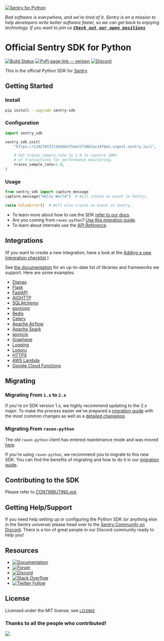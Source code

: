 <a href="https://sentry.io/?utm_source=github&utm_medium=logo" target="_blank">
  <img src="https://github.com/user-attachments/assets/d5bf9fe3-dd0a-4485-8191-8076eb3d9bc4" alt="Sentry for Python">
</a>

_Bad software is everywhere, and we're tired of it. Sentry is on a mission to help developers write better software faster, so we can get back to enjoying technology. If you want to join us [<kbd>**Check out our open positions**</kbd>](https://sentry.io/careers/)_

# Official Sentry SDK for Python

[![Build Status](https://github.com/getsentry/sentry-python/actions/workflows/ci.yml/badge.svg)](https://github.com/getsentry/sentry-python/actions/workflows/ci.yml)
[![PyPi page link -- version](https://img.shields.io/pypi/v/sentry-sdk.svg)](https://pypi.python.org/pypi/sentry-sdk)
[![Discord](https://img.shields.io/discord/621778831602221064)](https://discord.gg/cWnMQeA)

This is the official Python SDK for [Sentry](http://sentry.io/)

## Getting Started

### Install

```bash
pip install --upgrade sentry-sdk
```

### Configuration

```python
import sentry_sdk

sentry_sdk.init(
    "https://12927b5f211046b575ee51fd8b1ac34f@o1.ingest.sentry.io/1",

    # Set traces_sample_rate to 1.0 to capture 100%
    # of transactions for performance monitoring.
    traces_sample_rate=1.0,
)
```

### Usage

```python
from sentry_sdk import capture_message
capture_message("Hello World")  # Will create an event in Sentry.

raise ValueError()  # Will also create an event in Sentry.
```

- To learn more about how to use the SDK [refer to our docs](https://docs.sentry.io/platforms/python/).
- Are you coming from `raven-python`? [Use this migration guide](https://docs.sentry.io/platforms/python/migration/).
- To learn about internals use the [API Reference](https://getsentry.github.io/sentry-python/).

## Integrations

(If you want to create a new integration, have a look at the [Adding a new integration checklist](https://github.com/getsentry/sentry-python/blob/master/CONTRIBUTING.md#adding-a-new-integration).)

See [the documentation](https://docs.sentry.io/platforms/python/integrations/) for an up-to-date list of libraries and frameworks we support. Here are some examples:

- [Django](https://docs.sentry.io/platforms/python/integrations/django/)
- [Flask](https://docs.sentry.io/platforms/python/integrations/flask/)
- [FastAPI](https://docs.sentry.io/platforms/python/integrations/fastapi/)
- [AIOHTTP](https://docs.sentry.io/platforms/python/integrations/aiohttp/)
- [SQLAlchemy](https://docs.sentry.io/platforms/python/integrations/sqlalchemy/)
- [asyncpg](https://docs.sentry.io/platforms/python/integrations/asyncpg/)
- [Redis](https://docs.sentry.io/platforms/python/integrations/redis/)
- [Celery](https://docs.sentry.io/platforms/python/integrations/celery/)
- [Apache Airflow](https://docs.sentry.io/platforms/python/integrations/airflow/)
- [Apache Spark](https://docs.sentry.io/platforms/python/integrations/pyspark/)
- [asyncio](https://docs.sentry.io/platforms/python/integrations/asyncio/)
- [Graphene](https://docs.sentry.io/platforms/python/integrations/graphene/)
- [Logging](https://docs.sentry.io/platforms/python/integrations/logging/)
- [Loguru](https://docs.sentry.io/platforms/python/integrations/loguru/)
- [HTTPX](https://docs.sentry.io/platforms/python/integrations/httpx/)
- [AWS Lambda](https://docs.sentry.io/platforms/python/integrations/aws-lambda/)
- [Google Cloud Functions](https://docs.sentry.io/platforms/python/integrations/gcp-functions/)


## Migrating

### Migrating From `1.x` to `2.x`

If you're on SDK version 1.x, we highly recommend updating to the 2.x major. To make the process easier we've prepared a [migration guide](https://docs.sentry.io/platforms/python/migration/1.x-to-2.x) with the most common changes as well as a [detailed changelog](MIGRATION_GUIDE.md).

### Migrating From `raven-python`

The old `raven-python` client has entered maintenance mode and was moved [here](https://github.com/getsentry/raven-python).

If you're using `raven-python`, we recommend you to migrate to this new SDK. You can find the benefits of migrating and how to do it in our [migration guide](https://docs.sentry.io/platforms/python/migration/raven-to-sentry-sdk/).

## Contributing to the SDK

Please refer to [CONTRIBUTING.md](CONTRIBUTING.md).

## Getting Help/Support

If you need help setting up or configuring the Python SDK (or anything else in the Sentry universe) please head over to the [Sentry Community on Discord](https://discord.com/invite/Ww9hbqr). There is a ton of great people in our Discord community ready to help you!

## Resources

- [![Documentation](https://img.shields.io/badge/documentation-sentry.io-green.svg)](https://docs.sentry.io/quickstart/)
- [![Forum](https://img.shields.io/badge/forum-sentry-green.svg)](https://forum.sentry.io/c/sdks)
- [![Discord](https://img.shields.io/discord/621778831602221064)](https://discord.gg/Ww9hbqr)
- [![Stack Overflow](https://img.shields.io/badge/stack%20overflow-sentry-green.svg)](http://stackoverflow.com/questions/tagged/sentry)
- [![Twitter Follow](https://img.shields.io/twitter/follow/getsentry?label=getsentry&style=social)](https://twitter.com/intent/follow?screen_name=getsentry)

## License

Licensed under the MIT license, see [`LICENSE`](LICENSE)


### Thanks to all the people who contributed!

<a href="https://github.com/getsentry/sentry-python/graphs/contributors">
  <img src="https://contributors-img.web.app/image?repo=getsentry/sentry-python" />
</a>
